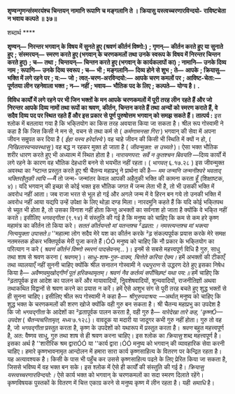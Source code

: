**शृण्वन्गृणन्संस्मरयंश्च चिन्तयन्** **नामानि रूपाणि च मङ्गलानि ते ।** **क्रियासु यस्त्वच्चरणारविन्दयो-** **राविष्टचेता न भवाय कल्पते ॥ ३७॥** 

शब्दार्थ **** 

**शृण्वन्—** **निरन्तर भगवान् के विषय में सुनते हुए (श्रवणं कीर्तनं विष्णो:)** **; गृणन्—** **कीर्तन करते हुए या सुनाते हुए** **;** **संस्मरयन्—** **स्मरण करते हुए (भगवान् के चरणकमलों तथा उनके स्वरूप के विषय में निरन्तर चिन्तन करते हुए)** **; च—** **तथा** **;** **चिन्तयन्—** **चिन्तन करते हुए (भगवान् के कार्यकलापों का)** **; नामानि—** **उनके दिव्य नाम** **; रूपाणि—** **उनके दिव्य स्वरूप** **; च—** **भी** **; मङ्गलानि—** **दिव्य होने से शुभ** **; ते—** **आपके** **; क्रियासु—** **भक्ति में लगे रहने पर** **; य:—** **जो** **; त्वत्-चरण-अरविन्दयो:—** **आपके चरण कमलों पर** **; आविष्ट-चेता:—** **पूर्णतया लीन रहनेवाला भक्त** **; न—** **नहीं** **; भवाय—** **भौतिक पद के लिए** **; कल्पते—** **योग्य है।** **.** 

**विविध कार्यों में लगे रहने पर भी जिन भक्तों के मन आपके चरणकमलों में पूरी तरह लीन** **रहते हैं और जो निरन्तर आपके दिव्य नामों तथा रूपों का श्रवण, कीर्तन, चिन्तन करते हैं तथा** **अन्यों को स्मरण कराते हैं, वे सदैव दिव्य पद पर स्थित रहते हैं और इस प्रकार से पूर्ण पुरुषोत्तम** **भगवान् को समझ सकते हैं।** **तात्पर्य :** इस श्लोक में बतलाया गया है कि भकि्तयोग का किस तरह अवयास किया जा सकता है। श्रील रूप गोस्वामी ने कहा है कि जिस किसी ने मन से, वचन से तथा कर्म से ( *कर्मणामनसा* *गिरा* ) भगवान् की सेवा में अपना जीवन समॢपत कर दिया है ( *ईहा यस्य हरेर्दास्ये* ) वह चाहे जीवन की किसी भी स्थिति में क्यों न हो, ( *निखिलास्वप्यवस्थासु* ) वह बद्ध न रहकर मुक्त हो जाता है ( *जीवन्मुक्त: स उच्यते* )। ऐसा भक्त भौतिक शरीर धारण करते हुए भी अध्यात्म में स्थित होता है। *नारायणपरा: सर्वे न कुतश्चन बिवयति* —दिव्य कार्यों में लगे रहने के कारण वह भौतिक देहधारी बनने से भयभीत नहीं रहता। ( *भागवत्* ६.१७.२८ ) इस जीवन्मुक्त अवस्था का ²ष्टान्त प्रस्तुत करते हुए श्री चैतन्य महाप्रभु ने प्रार्थना की है— *मम जन्मनि जन्मनीश्वरे भवताद् भक्तिरहैतुकी त्वयि* —मैं तो जन्म- जन्मांतर केवल आपकी अहैतुकी भक्ति की कामना करता हूँ (शिक्षाष्टक, ४)। यदि भगवान् की इच्छा से कोई भक्त इस भौतिक जगत में जन्म लेता भी है, तो भी उसकी भक्ति में अवरोध नहीं आता। जब राजा भरत से भूल हो गई और अगले जन्म में वे हिरन बन गये तो उनकी भक्ति में अवरोध नहीं आया यद्यपि उन्हें उपेक्षा के लिए थोड़ा दण्ड मिला। नारदमुनि कहते हैं कि यदि कोई भकि्तपथ से च्युत भी होता है, तो उसका विनाश नहीं होता किन्तु अभक्तों का सर्वनाश हो जाता है क्योंकि वे भकि्त नहीं करते। इसीलिए *भगवद्गीता* (९.१४) में संस्तुति की गई है कि मनुष्य को चाहिए कि कम से कम हरे कृष्ण महामंत्र का कीर्तन तो किया करे। *सततं कीर्तयन्तो मां यतन्तश्च ²ढव्रता:।* *नमस्त्यन्तश्च मां भक्त्या नित्ययुक्ता उपासते॥* ''महात्मा लोग सदैव मेरे यश का कीर्तन करके ²ढ़ संकल्पपूर्वक प्रयास करके मेरे समक्ष नतमस्तक होकर भक्तिपूर्वक मेरी पूजा करते हैं।ÓÓ मनुष्य को चाहिए कि नौ प्रकार के भकि्तयोग का परित्याग न करे ( *श्रवणं कीर्तनं विष्णो स्मरणं* *पादसेवनम्...* )। इनमें से सबसे महत्त्वपूर्ण विधि है गुरु, साधु तथा शाष से श्रवण करना ( *श्रवणम्* )। *साधु-शाष-गुरु-वाक्य, चित्तेते करिया ऐक्य।* हमें अभक्तों की टीकाएँ तथा व्यालयाएँ नहीं सुननी चाहिए क्योंकि श्रील सनातन गोस्वामी ने *पद्मपुराण* से उद्धरण देते हुए इसका निषेध किया है— *अवैष्णवमुखोद्गीर्णं पूतं हरिकथामृतम्।* *श्रवणं नैव कर्तव्यं सर्पोच्छिष्टं यथा पय:॥* हमें चाहिए कि ²ढ़तापूर्वक इस आदेश का पालन करें और मायावादियों, निॢवशेषवादियों, शून्यवादियों, राजनीतिज्ञों अथवा तथाकथित विद्वानों से श्रवण करने का प्रयास न करें। हमें ऐसे अशुभ संग से पूरी तरह बचते हुए शुद्ध भक्तों से ही सुनना चाहिए। इसीलिए श्रील रूप गोस्वामी ने कहा है— *श्रीगुरुपदाश्रय:* —अर्थात् मनुष्य को चाहिए कि शुद्ध भक्त के चरणकमलों की शरण खोजे क्योंकि वही गुरु बन सकता है। श्री चैतन्य महाप्रभु का उपदेश है कि जो *भगवद्गीता* के आदेशों का ²ढ़तापूर्वक पालन करता है, वही गुरु है— *यारेदेखा तारे कह, 'कृष्णÓ—उपदेश* ( *चैतन्यचरितामृत, मध्य* ७.१२८)। वावदूक या मदारी या जादूगर कभी गुरु नहीं होता। गुरु तो वह है, जो *भगवद्गीता* प्रस्तुत करता है, कृष्ण के उपदेशों को यथारूप में प्रस्तुत करता है। *श्रवण* बहुत महत्त्वपूर्ण है, अत: वैष्णव साधु, गुरु तथा शाष से ही श्रवण करना चाहिए। इस श्लोक का *क्रियासु* शब्द महत्त्वपूर्ण है। इसका अर्थ है ''शारीरिक श्रम द्वाराÓÓ या ''कार्य द्वारा।ÓÓ मनुष्य को भगवान् की व्यावहारिक सेवा करनी चाहिए। हमारे कृष्णभावनामृत आन्दोलन में हमारा सारा कार्य कृष्णसाहित्य के वितरण पर केन्द्रित रहता है। यह अत्यावश्यक है। किसी के पास भी पहुँच कर उससे कृष्णसाहित्य पढऩे के लिए प्रेरित किया जा सकता है, जिससे भविष्य में वह भक्त बन सके। इस श्लोक में ऐसे ही कार्यों की संस्तुति की गई है। *क्रियासु यस्त्वच्चरणारविन्दयो:।* ऐसे कार्य भक्त को भगवान् के चरणकमलों का सदा स्मरण दिलाते रहेंगे। कृष्णविषयक पुस्तकों के वितरण में चित्त एकाग्र करने से मनुष्य कृष्ण में लीन रहता है। यही *समाधि* है।  